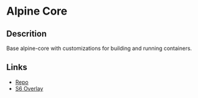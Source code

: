 # Alpine Core

## Descrition

Base alpine-core with customizations for building and running containers.

## Links

- [Repo](https://github.com/dragons-rage/alpine-core)
- [S6 Overlay](https://github.com/just-containers/s6-overlay)
